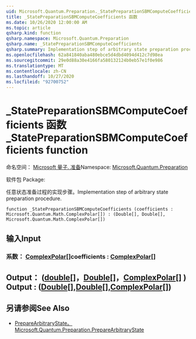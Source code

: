 ```yaml
---
uid: Microsoft.Quantum.Preparation._StatePreparationSBMComputeCoefficients
title: _StatePreparationSBMComputeCoefficients 函数
ms.date: 10/26/2020 12:00:00 AM
ms.topic: article
qsharp.kind: function
qsharp.namespace: Microsoft.Quantum.Preparation
qsharp.name: _StatePreparationSBMComputeCoefficients
qsharp.summary: Implementation step of arbitrary state preparation procedure.
ms.openlocfilehash: 62a841840aba480ebce5d4dbd4094d412c7d98ea
ms.sourcegitcommit: 29e0d88a30e4166fa580132124b0eb57e1f0e986
ms.translationtype: MT
ms.contentlocale: zh-CN
ms.lasthandoff: 10/27/2020
ms.locfileid: "92700752"
---
```

# <a name="_statepreparationsbmcomputecoefficients-function"></a><span data-ttu-id="c8695-102">_StatePreparationSBMComputeCoefficients 函数</span><span class="sxs-lookup"><span data-stu-id="c8695-102">_StatePreparationSBMComputeCoefficients function</span></span>

<span data-ttu-id="c8695-103">命名空间： [Microsoft 量子. 准备](xref:Microsoft.Quantum.Preparation)</span><span class="sxs-lookup"><span data-stu-id="c8695-103">Namespace: [Microsoft.Quantum.Preparation](xref:Microsoft.Quantum.Preparation)</span></span>

<span data-ttu-id="c8695-104">软件包 [](https://nuget.org/packages/)</span><span class="sxs-lookup"><span data-stu-id="c8695-104">Package: [](https://nuget.org/packages/)</span></span>


<span data-ttu-id="c8695-105">任意状态准备过程的实现步骤。</span><span class="sxs-lookup"><span data-stu-id="c8695-105">Implementation step of arbitrary state preparation procedure.</span></span>

```qsharp
function _StatePreparationSBMComputeCoefficients (coefficients : Microsoft.Quantum.Math.ComplexPolar[]) : (Double[], Double[], Microsoft.Quantum.Math.ComplexPolar[])
```


## <a name="input"></a><span data-ttu-id="c8695-106">输入</span><span class="sxs-lookup"><span data-stu-id="c8695-106">Input</span></span>

### <a name="coefficients--complexpolar"></a><span data-ttu-id="c8695-107">系数： [ComplexPolar](xref:Microsoft.Quantum.Math.ComplexPolar)[]</span><span class="sxs-lookup"><span data-stu-id="c8695-107">coefficients : [ComplexPolar](xref:Microsoft.Quantum.Math.ComplexPolar)[]</span></span>





## <a name="output--doubledoublecomplexpolar"></a><span data-ttu-id="c8695-108">Output： ([double](xref:microsoft.quantum.lang-ref.double)[]，[Double](xref:microsoft.quantum.lang-ref.double)[]，[ComplexPolar](xref:Microsoft.Quantum.Math.ComplexPolar)[] ) </span><span class="sxs-lookup"><span data-stu-id="c8695-108">Output : ([Double](xref:microsoft.quantum.lang-ref.double)[],[Double](xref:microsoft.quantum.lang-ref.double)[],[ComplexPolar](xref:Microsoft.Quantum.Math.ComplexPolar)[])</span></span>



## <a name="see-also"></a><span data-ttu-id="c8695-109">另请参阅</span><span class="sxs-lookup"><span data-stu-id="c8695-109">See Also</span></span>

- [<span data-ttu-id="c8695-110">PrepareArbitraryState。</span><span class="sxs-lookup"><span data-stu-id="c8695-110">Microsoft.Quantum.Preparation.PrepareArbitraryState</span></span>](xref:Microsoft.Quantum.Preparation.PrepareArbitraryState)